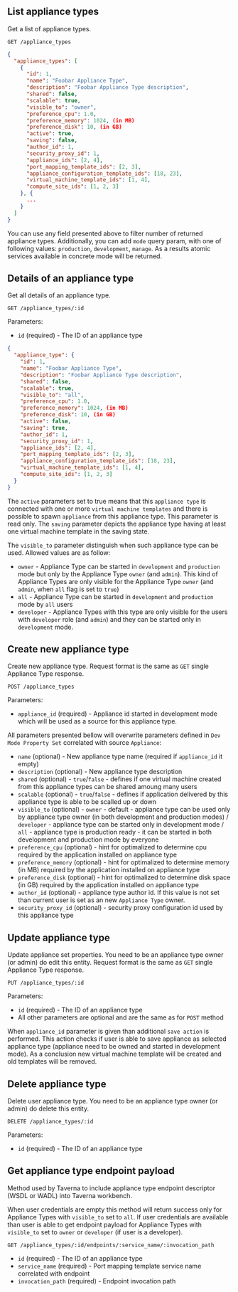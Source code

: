## List appliance types

Get a list of appliance types.

```
GET /appliance_types
```

```json
{
  "appliance_types": [
    {
      "id": 1,
      "name": "Foobar Appliance Type",
      "description": "Foobar Appliance Type description",
      "shared": false,
      "scalable": true,
      "visible_to": "owner",
      "preference_cpu": 1.0,
      "preference_memory": 1024, (in MB)
      "preference_disk": 10, (in GB)
      "active": true,
      "saving": false,
      "author_id": 1,
      "security_proxy_id": 1,
      "appliance_ids": [2, 4],
      "port_mapping_template_ids": [2, 3],
      "appliance_configuration_template_ids": [18, 23],
      "virtual_machine_template_ids": [1, 4],
      "compute_site_ids": [1, 2, 3]
    }, {
      ...
    }
  ]
}
```

You can use any field presented above to filter number of returned appliance types. Additionally, you can add `mode` query param, with one of following values: `production`, `development`, `manage`. As a results atomic services available in concrete mode will be returned.

## Details of an appliance type

Get all details of an appliance type.

```
GET /appliance_types/:id
```

Parameters:

+ `id` (required) - The ID of an appliance type

```json
{
  "appliance_type": {
    "id": 1,
    "name": "Foobar Appliance Type",
    "description": "Foobar Appliance Type description",
    "shared": false,
    "scalable": true,
    "visible_to": "all",
    "preference_cpu": 1.0,
    "preference_memory": 1024, (in MB)
    "preference_disk": 10, (in GB)
    "active": false,
    "saving": true,
    "author_id": 1,
    "security_proxy_id": 1,
    "appliance_ids": [2, 4],
    "port_mapping_template_ids": [2, 3],
    "appliance_configuration_template_ids": [18, 23],
    "virtual_machine_template_ids": [1, 4],
    "compute_site_ids": [1, 2, 3]
  }
}
```

The `active` parameters set to true means that this `appliance type` is connected with one or more `virtual machine templates` and there is possible to spawn `appliance` from this appliance type. This parameter is read only.
The `saving` parameter depicts the appliance type having at least one virtual machine template in the saving state.

<a name="visible_to"></a> The `visible_to` parameter distinguish when such appliance type can be used. Allowed values are as follow:

+ `owner` - Appliance Type can be started in `development` and `production` mode but only by the Appliance Type `owner` (and `admin`). This kind of Appliance Types are only visible for the Appliance Type `owner` (and `admin`, when `all` flag is set to `true`)
+ `all` - Appliance Type can be started in `development` and `production` mode by `all` users
+ `developer` - Appliance Types with this type are only visible for the users with `developer` role (and `admin`) and they can be started only in `development` mode.

## Create new appliance type

Create new appliance type. Request format is the same as `GET` single Appliance Type response.

```
POST /appliance_types
```

Parameters:

+ `appliance_id` (required) - Appliance id started in development mode which will be used as a source for this appliance type.

All parameters presented bellow will overwrite parameters defined in `Dev Mode Property Set` correlated with source `Appliance`:

+ `name` (optional) - New appliance type name (required if `appliance_id` it empty)
+ `description` (optional) - New appliance type description
+ `shared` (optional) - `true`/`false` - defines if one virtual machine created from this appliance types can be shared amoung many users
+ `scalable` (optional) - `true`/`false` - defines if application delivered by this appliance type is able to be scalled up or down
+ `visible_to` (optional) - `owner` - default - appliance type can be used only by appliance type owner (in both development and production modes) / `developer` - appliance type can be started only in development mode / `all` - appliance type is production ready - it can be started in both development and production mode by everyone
+ `preference_cpu` (optional) - hint for optimalized to determine cpu required by the application installed on appliance type
+ `preference_memory` (optional) - hint for optimalized to determine memory (in MB) required by the application installed on appliance type
+ `preference_disk` (optional) - hint for optimalized to determine disk space (in GB) required by the application installed on appliance type
+ `author_id` (optional) - appliance type author id. If this value is not set than current user is set as an new `Appliance Type` owner.
+ `security_proxy_id` (optional) - security proxy configuration id used by this appliance type

## Update appliance type

Update appliance set properties. You need to be an appliance type owner (or admin) do edit this entity. Request format is the same as `GET` single Appliance Type response.

```
PUT /appliance_types/:id
```

Parameters:

+ `id` (required) - The ID of an appliance type
+ All other parameters are optional and are the same as for `POST` method

When `appliance_id` parameter is given than additional `save action` is
performed. This action checks if user is able to save appliance as selected
appliance type (appliance need to be owned and started in development mode).
As a conclusion new virtual machine template will be created and old templates
will be removed.

## Delete appliance type

Delete user appliance type. You need to be an appliance type owner (or admin) do delete this entity.

```
DELETE /appliance_types/:id
```

Parameters:

+ `id` (required) - The ID of an appliance type

## Get appliance type endpoint payload

Method used by Taverna to include appliance type endpoint descriptor (WSDL or WADL) into Taverna workbench.

When user credentials are empty this method will return success only for Appliance Types with `visible_to` set to `all`. If user credentials are available than user is able to get endpoint payload for Appliance Types with `visible_to` set to `owner` or `developer` (if user is a developer).

```
GET /appliance_types/:id/endpoints/:service_name/:invocation_path
```

+ `id` (required) - The ID of an appliance type
+ `service_name` (required) - Port mapping template service name correlated with endpoint
+ `invocation_path` (required) - Endpoint invocation path